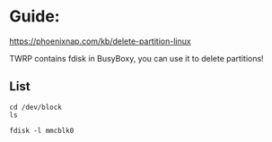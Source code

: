 # Guide:
https://phoenixnap.com/kb/delete-partition-linux

TWRP contains fdisk in BusyBoxy, you can use it to delete partitions!

## List
```
cd /dev/block
ls

fdisk -l mmcblk0
```
